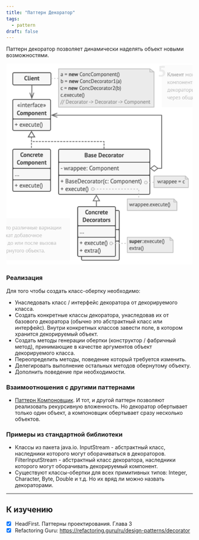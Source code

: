 ```yaml
---
title: "Паттерн Декоратор"
tags:
  - pattern
draft: false
---
```


Паттерн декоратор позволяет динамически наделять объект новыми возможностями.

![decorator](../../images/decorator_pattern.png)

### Реализация

Для того чтобы создать класс-обертку необходимо:
- Унаследовать класс / интерфейс декоратора от декорируемого класса.
- Создать конкретные классы декоратора, унаследовав их от базового декоратора (обычно это абстрактный класс или интерфейс). Внутри конкретных классов завести поле, в котором хранится декорируемый объект.
- Создать методы генерации обертки (конструктор / фабричный метод), принимающие в качестве аргументов объект декорируемого класса.
- Переопределить методы, поведение который требуется изменить.
- Делегировать выполнение остальных методов обернутому объекту.
- Дополнить поведение при необходимости.

### Взаимоотношения с другими паттернами

- [Паттерн Компоновщик](composite.md). И тот, и другой паттерн позволяют реализовать рекурсивную вложенность. Но декоратор обертывает только один объект, а компоновщик обертывает сразу несколько объектов.

### Примеры из стандартной библиотеки

- Классы из пакета java.io. InputStream - абстрактный класс, наследники которого могут оборачиваться в декораторов. FilterInputStream - абстрактный класс декоратора, наследники которого могут оборачивать декорируемый компонент.
- Существуют классы-обертки для всех примитивных типов: Integer, Character, Byte, Double и т.д. Но их вряд ли можно назвать декораторами.

---
## К изучению
- [X] HeadFirst. Паттерны проектирования. Глава 3
- [X] Refactoring Guru: https://refactoring.guru/ru/design-patterns/decorator